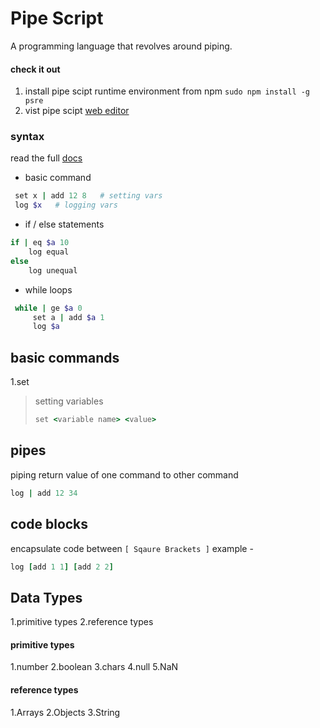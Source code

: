 # Pipe Script

A programming language that revolves around piping.

#### check it out

1. install pipe scipt runtime environment from npm `sudo npm install -g psre`
2. vist pipe scipt [web editor](https://pipescript.netlify.app/)

### syntax

read the full [docs]()

- basic command

```ruby
 set x | add 12 8   # setting vars
 log $x   # logging vars
```

- if / else statements

```ruby
if | eq $a 10
    log equal
else
    log unequal
```

- while loops

```ruby
 while | ge $a 0
     set a | add $a 1
     log $a
```

## basic commands

1.set

> setting variables
>
> ```ruby
> set <variable name> <value>
> ```

## pipes

piping return value of one command to other command

```ruby
log | add 12 34
```

## code blocks

encapsulate code between `[ Sqaure Brackets ]`
example -

```ruby
log [add 1 1] [add 2 2]
```

## Data Types

1.primitive types
2.reference types

#### primitive types

1.number
2.boolean
3.chars
4.null
5.NaN

#### reference types

1.Arrays
2.Objects
3.String
